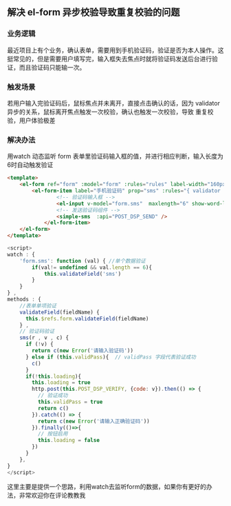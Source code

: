 ## 解决 el-form 异步校验导致重复校验的问题

### 业务逻辑

最近项目上有个业务，确认表单，需要用到手机验证码，验证是否为本人操作。这挺常见的，但是需要用户填写完，输入框失去焦点时就将验证码发送后台进行验证，而且验证码只能输一次。

### 触发场景

若用户输入完验证码后，鼠标焦点并未离开，直接点击确认的话，因为 validator 异步的关系，鼠标离开焦点触发一次校验，确认也触发一次校验，导致 重复校验，用户体验极差

### 解决办法

用watch 动态监听 form 表单里验证码输入框的值，并进行相应判断，输入长度为6时自动触发验证

```html
<template>
	<el-form ref="form" :model="form" :rules="rules" label-width="160px" label-suffix=" :">
		<el-form-item label="手机验证码" prop="sms" :rules="{ validator : sms , required : true , trigger : 'blur'}" key="sms">
            	<!-- 验证码输入框 -->
                <el-input v-model="form.sms"  maxlength="6" show-word-limit/>
            	<!-- 发送验证码组件 -->
                <simple-sms  :api="POST_DSP_SEND" />
            </el-form-item>
	</el-form>
</template>
```

```javascript
<script>
watch : {
	'form.sms': function (val) { //单个数据验证
  		if(val!= undefined && val.length == 6){
    		this.validateField('sms')
  		}
	}
} ,
methods : {
	//表单单项验证
    validateField(fieldName) {
      this.$refs.form.validateField(fieldName)
    } ,
    // 验证码验证
    sms(r , v , c) {
      if (!v) {
        return c(new Error('请输入验证码'))
      } else if (this.validPass){  // validPass 字段代表验证成功
        c()
      }
      if(!this.loading){
        this.loading = true
        http.post(this.POST_DSP_VERIFY, {code: v}).then(() => {
          // 验证成功
          this.validPass = true
          return c()
        }).catch(() => {
          return c(new Error('请输入正确验证码'))
        }).finally(()=>{
          // 按钮启用
          this.loading = false
        })
      }
    },
}
</script>
```



这里主要是提供一个思路，利用watch去监听form的数据，如果你有更好的办法，非常欢迎你在评论教教我